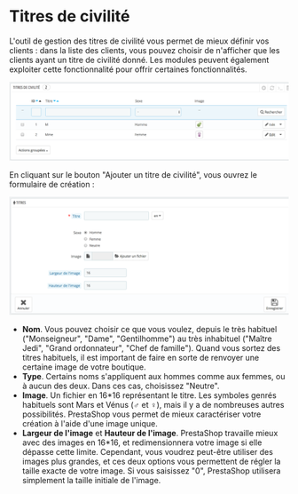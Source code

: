 # Titres de civilité

L'outil de gestion des titres de civilité vous permet de mieux définir vos clients : dans la liste des clients, vous pouvez choisir de n'afficher que les clients ayant un titre de civilité donné. Les modules peuvent également exploiter cette fonctionnalité pour offrir certaines fonctionnalités.

![](../../../../.gitbook/assets/52298399.png)

En cliquant sur le bouton "Ajouter un titre de civilité", vous ouvrez le formulaire de création :

![](../../../../.gitbook/assets/52298398.png)

* **Nom**. Vous pouvez choisir ce que vous voulez, depuis le très habituel ("Monseigneur", "Dame", "Gentilhomme") au très inhabituel ("Maître Jedi", "Grand ordonnateur", "Chef de famille"). Quand vous sortez des titres habituels, il est important de faire en sorte de renvoyer une certaine image de votre boutique.
* **Type**. Certains noms s'appliquent aux hommes comme aux femmes, ou à aucun des deux. Dans ces cas, choisissez "Neutre".
* **Image**. Un fichier en 16\*16 représentant le titre. Les symboles genrés habituels sont Mars et Vénus (**♂** et **♀**), mais il y a de nombreuses autres possibilités. PrestaShop vous permet de mieux caractériser votre création à l'aide d'une image unique.
* **Largeur de l'image** et **Hauteur de l'image**. PrestaShop travaille mieux avec des images en 16\*16, et redimensionnera votre image si elle dépasse cette limite. Cependant, vous voudrez peut-être utiliser des images plus grandes, et ces deux options vous permettent de régler la taille exacte de votre image. Si vous saisissez "0", PrestaShop utilisera simplement la taille initiale de l'image.
